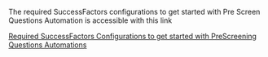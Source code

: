The required SuccessFactors configurations to get started with Pre Screen Questions Automation is accessible with this link

[Required SuccessFactors Configurations to get started with PreScreening Questions Automations](99_Documents/sf_configuration_screening_questions.pdf)
